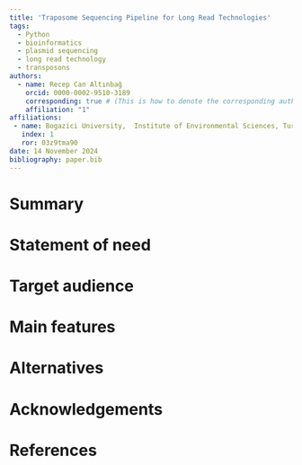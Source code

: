 ```yaml
---
title: 'Traposome Sequencing Pipeline for Long Read Technologies'
tags:
  - Python
  - bioinformatics
  - plasmid sequencing
  - long read technology
  - transposons
authors:
  - name: Recep Can Altınbağ
    orcid: 0000-0002-9510-3189
    corresponding: true # (This is how to denote the corresponding author)
    affiliation: "1"
affiliations:
 - name: Bogazici University,  Institute of Environmental Sciences, Turkey
   index: 1
   ror: 03z9tma90
date: 14 November 2024
bibliography: paper.bib
---
```


# Summary

# Statement of need

# Target audience

# Main features

## 

# Alternatives

# Acknowledgements


# References

